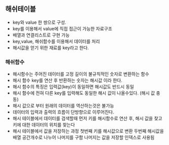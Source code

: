 ## 해쉬테이블

- key와 value 한 쌍으로 구성.
- key를 이용해서 value에 직접 접근이 가능한 자료구조
- 배열과 연결리스트로 구현 가능
- key,value, 해쉬함수를 이용해서 데이터를 처리
- 해시값을 얻기 위한 재료를 key라고 한다.

### 해쉬함수

- 해시함수는 주어진 데이터를 고정 길이의 불규칙적인 숫자로 변환하는 함수
- 해시 함수 key를 연산 후 반환하는 숫자는 해시값 이라 한다.
- 해시 함수의 특징은 입력값(key)이 동일하면 해시값도 반드시 동일
- 해시 함수에 전혀 다른 key를 입력해도 동일한 해시 값이 나올수있다. (해시 값 충동)
- 해시 값으로 부터 원래의 데이터를 역산하는것은 불가능
- 데이터의 입력과 출력의 흐름이 단방향으로 이루어진다.
- 해시 테이블에서 데이터를 검색할때 먼저 키를 해시함수로 연산 후, 해시 값을 찾고 키에 대한 데이터의 위치를 찾는다
- 해시 테이블에서 값을 저장하는 과정 첫번째 키를 해시값으로 변환 두번째 해시값을 배열 공간개수로 나누어 나머지를 구함 나머지는 값을 저장할 인덱스로 사용됨

